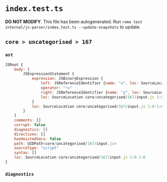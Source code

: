 # `index.test.ts`

**DO NOT MODIFY**. This file has been autogenerated. Run `rome test internal/js-parser/index.test.ts --update-snapshots` to update.

## `core > uncategorised > 167`

### `ast`

```javascript
JSRoot {
	body: [
		JSExpressionStatement {
			expression: JSBinaryExpression {
				left: JSReferenceIdentifier {name: "x", loc: SourceLocation core/uncategorised/167/input.js 1:0-1:1 (x)}
				operator: "!="
				right: JSReferenceIdentifier {name: "y", loc: SourceLocation core/uncategorised/167/input.js 1:5-1:6 (y)}
				loc: SourceLocation core/uncategorised/167/input.js 1:0-1:6
			}
			loc: SourceLocation core/uncategorised/167/input.js 1:0-1:6
		}
	]
	comments: []
	corrupt: false
	diagnostics: []
	directives: []
	hasHoistedVars: false
	path: UIDPath<core/uncategorised/167/input.js>
	sourceType: "script"
	syntax: []
	loc: SourceLocation core/uncategorised/167/input.js 1:0-1:6
}
```

### `diagnostics`

```

```
